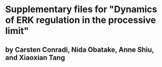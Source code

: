 # Supplementary files for "Dynamics of ERK regulation in the processive limit"
## by Carsten Conradi, Nida Obatake, Anne Shiu, and Xiaoxian Tang
